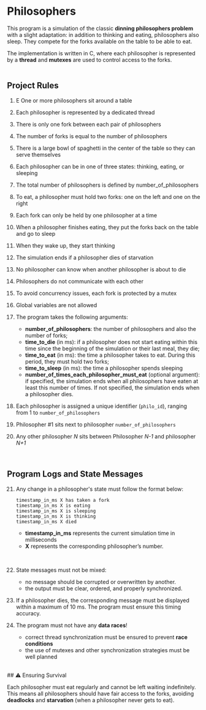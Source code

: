 # Philosophers

This program is a simulation of the classic **dinning philosophers problem** with a slight adaptation: in addition to thinking and eating, philosophers also sleep. They compete for the forks available on the table to be able to eat.

The implementation is written in C, where each philosopher is represented by a **thread** and **mutexes** are used to control access to the forks.<br><br>

## Project Rules

1. E    One or more philosophers sit around a table
2. Each philosopher is represented by a dedicated thread
3. There is only one fork between each pair of philosophers
4. The number of forks is equal to the number of philosophers
5. There is a large bowl of spaghetti in the center of the table so they can serve themselves
6. Each philosopher can be in one of three states: thinking, eating, or sleeping
7. The total number of philosophers is defined by number_of_philosophers
8. To eat, a philosopher must hold two forks: one on the left and one on the right
9. Each fork can only be held by one philosopher at a time
10. When a philosopher finishes eating, they put the forks back on the table and go to sleep
11. When they wake up, they start thinking
12. The simulation ends if a philosopher dies of starvation
13. No philosopher can know when another philosopher is about to die
14. Philosophers do not communicate with each other
15. To avoid concurrency issues, each fork is protected by a mutex
16. Global variables are not allowed
17. The program takes the following arguments:
       - **number_of_philosophers**: the number of philosophers and also the number of forks;
       - **time_to_die** (in ms): if a philosopher does not start eating within this time since the beginning of the simulation or their last meal, they die;
       - **time_to_eat** (in ms): the time a philosopher takes to eat. During this period, they must hold two forks;
       - **time_to_sleep** (in ms): the time a philosopher spends sleeping
       - **number_of_times_each_philosopher_must_eat** (optional argument): if specified, the simulation ends when all philosophers have eaten at least this number of times. If not specified, the simulation ends when a philosopher dies.

18. Each philosopher is assigned a unique identifier (```philo_id```), ranging from 1 to ```number_of_philosophers```
19. Philosopher #1 sits next to philosopher ```number_of_philosophers```
20. Any other philosopher *N* sits between Philosopher *N-1* and philosopher *N+1*<br>

<br>

## Program Logs and State Messages

21. Any change in a philosopher's state must follow the format below:

    ```plaintext
    timestamp_in_ms X has taken a fork
    timestamp_in_ms X is eating
    timestamp_in_ms X is sleeping
    timestamp_in_ms X is thinking
    timestamp_in_ms X died
    ```

    - **timestamp_in_ms** represents the current simulation time in milliseconds
    - **X** represents the corresponding philosopher’s number. <br>

<br>

22. State messages must not be mixed:

    - no message should be corrupted or overwritten by another.
    - the output must be clear, ordered, and properly synchronized.

23. If a philosopher dies, the corresponding message must be displayed within a maximum of 10 ms. The program must ensure this timing accuracy.

24. The program must not have any **data races**!

    - correct thread synchronization must be ensured to prevent **race conditions**
    - the use of mutexes and other synchronization strategies must be well planned<br>

<br>
## ⚠ Ensuring Survival

Each philosopher must eat regularly and cannot be left waiting indefinitely. This means all philosophers should have fair access to the forks, avoiding **deadlocks** and **starvation** (when a philosopher never gets to eat).
